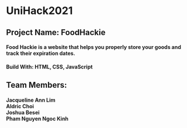 # UniHack2021
## Project Name: FoodHackie

#### Food Hackie is a website that helps you properly store your goods and track their expiration dates.


#### Build With: HTML, CSS, JavaScript

## Team Members:
#### Jacqueline Ann Lim<br>Aldric Choi<br>Joshua Besei<br>Pham Nguyen Ngoc Kinh

